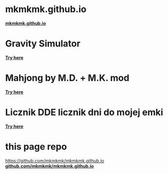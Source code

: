 # mkmkmk.github.io
**[mkmkmk.github.io](https://mkmkmk.github.io/)**

# Gravity Simulator
**[Try here](https://mkmkmk.github.io/GravitySim/index.html)**


# Mahjong by M.D. + M.K. mod
**[Try here](https://mkmkmk.github.io/mahjong-md-mk-mod/mj.html)**

# Licznik DDE licznik dni do mojej emki
**[Try here](https://mkmkmk.github.io/licznikDDE/)**


# this page repo
https://github.com/mkmkmk/mkmkmk.github.io
**[github.com/mkmkmk/mkmkmk.github.io](https://github.com/mkmkmk/mkmkmk.github.io)**


